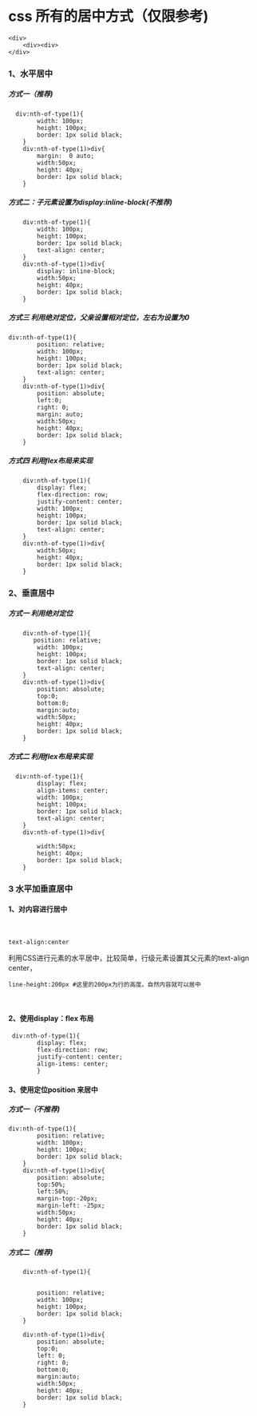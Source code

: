 # css 所有的居中方式（仅限参考)

```
<div>
	<div><div>
</div>
```

### 1、水平居中

##### 	方式一（推荐)

```
  div:nth-of-type(1){
        width: 100px;
        height: 100px;
        border: 1px solid black;
    }
    div:nth-of-type(1)>div{
        margin:  0 auto;
        width:50px;
        height: 40px;
        border: 1px solid black;
    }
```

##### 方式二：子元素设置为display:inline-block(不推荐)

```
    div:nth-of-type(1){
        width: 100px;
        height: 100px;
        border: 1px solid black;
        text-align: center;
    }
    div:nth-of-type(1)>div{
        display: inline-block;
        width:50px;
        height: 40px;
        border: 1px solid black;
    }
```

##### 	方式三 利用绝对定位，父亲设置相对定位，左右为设置为0

```
div:nth-of-type(1){
        position: relative;
        width: 100px;
        height: 100px;
        border: 1px solid black;
        text-align: center;
    }
    div:nth-of-type(1)>div{
        position: absolute;
        left:0;
        right: 0;
        margin: auto;
        width:50px;
        height: 40px;
        border: 1px solid black;
    }
```

##### 	方式四 利用flex布局来实现

```
    div:nth-of-type(1){
        display: flex;
        flex-direction: row;
        justify-content: center;
        width: 100px;
        height: 100px;
        border: 1px solid black;
        text-align: center;
    }
    div:nth-of-type(1)>div{
        width:50px;
        height: 40px;
        border: 1px solid black;
    }
```



### 2、垂直居中

##### 	方式一 利用绝对定位

```
    div:nth-of-type(1){
       position: relative;
        width: 100px;
        height: 100px;
        border: 1px solid black;
        text-align: center;
    }
    div:nth-of-type(1)>div{
        position: absolute;
        top:0;
        bottom:0;
        margin:auto;
        width:50px;
        height: 40px;
        border: 1px solid black;
    }
```

##### 方式二 利用flex布局来实现

```
  div:nth-of-type(1){
        display: flex;
        align-items: center;
        width: 100px;
        height: 100px;
        border: 1px solid black;
        text-align: center;
    }
    div:nth-of-type(1)>div{
      
        width:50px;
        height: 40px;
        border: 1px solid black;
    }
```

### 3 水平加垂直居中

#### 1、对内容进行居中

​		

```
text-align:center
```

​	利用CSS进行元素的水平居中，比较简单，行级元素设置其父元素的text-align center，

```
line-height:200px #这里的200px为行的高度。自然内容就可以居中
```



​	

#### 2、使用display：flex 布局

```
 div:nth-of-type(1){
        display: flex;
        flex-direction: row;
        justify-content: center;
      	align-items: center;
        }
```

#### 3、使用定位position 来居中

##### 	方式一（不推荐)

```
div:nth-of-type(1){
        position: relative;
        width: 100px;
        height: 100px;
        border: 1px solid black;
    }
    div:nth-of-type(1)>div{
        position: absolute;
        top:50%;
        left:50%;
        margin-top:-20px;
        margin-left: -25px;
        width:50px;
        height: 40px;
        border: 1px solid black;
    }
```

##### 	方式二（推荐)

```
    div:nth-of-type(1){


        position: relative;
        width: 100px;
        height: 100px;
        border: 1px solid black;
    }

    div:nth-of-type(1)>div{
        position: absolute;
        top:0;
        left: 0;
        right: 0;
        bottom:0;
        margin:auto;
        width:50px;
        height: 40px;
        border: 1px solid black;
    }
```

​	

